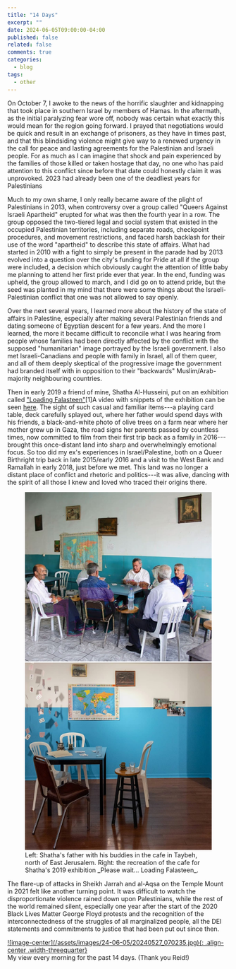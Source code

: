 ```yaml
---
title: "14 Days"
excerpt: ""
date: 2024-06-05T09:00:00-04:00
published: false
related: false
comments: true
categories:
  - blog
tags:
  - other
---
```


On October 7, I awoke to the news of the horrific slaughter and kidnapping that took place in southern Israel by members of Hamas. In the aftermath, as the initial paralyzing fear wore off, nobody was certain what exactly this would mean for the region going forward. I prayed that negotiations would be quick and result in an exchange of prisoners, as they have in times past, and that this blindsiding violence might give way to a renewed urgency in the call for peace and lasting agreements for the Palestinian and Israeli people. For as much as I can imagine that shock and pain experienced by the families of those killed or taken hostage that day, no one who has paid attention to this conflict since before that date could honestly claim it was unprovoked. 2023 had already been one of the deadliest years for Palestinians 

Much to my own shame, I only really became aware of the plight of Palestinians in 2013, when controversy over a group called "Queers Against Israeli Apartheid" erupted for what was then the fourth year in a row. The group opposed the two-tiered legal and social system that existed in the occupied Palestinian territories, including separate roads, checkpoint procedures, and movement restrictions, and faced harsh backlash for their use of the word "apartheid" to describe this state of affairs. What had started in 2010 with a fight to simply be present in the parade had by 2013 evolved into a question over the city's funding for Pride at all if the group were included, a decision which obviously caught the attention of little baby me planning to attend her first pride ever that year. In the end, funding was upheld, the group allowed to march, and I did go on to attend pride, but the seed was planted in my mind that there were some things about the Israeli-Palestinian conflict that one was not allowed to say openly.

Over the next several years, I learned more about the history of the state of affairs in Palestine, especially after making several Palestinian friends and dating someone of Egyptian descent for a few years. And the more I learned, the more it became difficult to reconcile what I was hearing from people whose families had been directly affected by the conflict with the supposed "humanitarian" image portrayed by the Israeli government. I also met Israeli-Canadians and people with family in Israel, all of them queer, and all of them deeply skeptical of the progressive image the government had branded itself with in opposition to their "backwards" Muslim/Arab-majority neighbouring countries.

Then in early 2019 a friend of mine, Shatha Al-Husseini, put on an exhibition called ["Loading Falasteen"](https://www.cueartprojects.ca/moeg-archive/2018/12/20/2018-12-20-please-wait-loading-falasteen-a-solo-exhibition-by-shatha-al-husseini-opening-january-10th)<span class="ref"><span class="refnum">[1]</span><span class="refbody">A video with snippets of the exhibition can be seen [here](https://www.instagram.com/sh.atha/reel/BswWJY-nSC7/)</span></span>. The sight of such casual and familiar items---a playing card table, deck carefully splayed out, where her father would spend days with his friends, a black-and-white photo of olive trees on a farm near where her mother grew up in Gaza, the road signs her parents passed by countless times, now committed to film from their first trip back as a family in 2016---brought this once-distant land into sharp and overwhelmingly emotional focus. So too did my ex's experiences in Israel/Palestine, both on a Queer Birthright trip back in late 2015/early 2016 and a visit to the West Bank and Ramallah in early 2018, just before we met. This land was no longer a distant place of conflict and rhetoric and politics---it was alive, dancing with the spirit of all those I knew and loved who traced their origins there.


<figure class="half">
    <a href="/assets/images/24-06-05/loading_falasteen_cafe1.jpg"><img src="/assets/images/24-06-05/loading_falasteen_cafe1.jpg" alt=""></a>
    <a href="/assets/images/24-06-05/loading_falasteen_exhibition_cafe1.jpg"><img src="/assets/images/24-06-05/loading_falasteen_exhibition_cafe1.jpg" alt=""></a>
<figcaption>Left: Shatha's father with his buddies in the cafe in Taybeh, north of East Jerusalem. Right: the recreation of the cafe for Shatha's 2019 exhibition _Please wait... Loading Falasteen_.</figcaption>
</figure>

The flare-up of attacks in Sheikh Jarrah and al-Aqsa on the Temple Mount in 2021 felt like another turning point. It was difficult to watch the disproportionate violence rained down upon Palestinians, while the rest of the world remained silent, especially one year after the start of the 2020 Black Lives Matter George Floyd protests and the recognition of the interconnectedness of the struggles of all marginalized people, all the DEI statements and commitments to justice that had been put out since then.

<a href="/assets/images/24-06-05/20240527_070235.jpg">
![image-center](/assets/images/24-06-05/20240527_070235.jpg){: .align-center .width-threequarter}</a>
<figcaption>My view every morning for the past 14 days. (Thank you Reid!)</figcaption>


